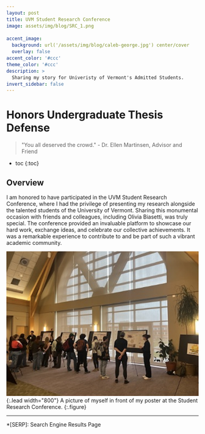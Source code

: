 ```yaml
---
layout: post
title: UVM Student Research Conference
image: assets/img/blog/SRC_1.png

accent_image: 
  background: url('/assets/img/blog/caleb-george.jpg') center/cover
  overlay: false
accent_color: '#ccc'
theme_color: '#ccc'
description: >
  Sharing my story for Univeristy of Vermont's Admitted Students. 
invert_sidebar: false
---
```


# Honors Undergraduate Thesis Defense

> "You all deserved the crowd." - Dr. Ellen Martinsen, Advisor and Friend

* toc
{:toc}

## Overview
I am honored to have participated in the UVM Student Research Conference, where I had the privilege of presenting my research alongside the talented students of the University of Vermont. Sharing this monumental occasion with friends and colleagues, including Olivia Biasetti, was truly special. The conference provided an invaluable platform to showcase our hard work, exchange ideas, and celebrate our collective achievements. It was a remarkable experience to contribute to and be part of such a vibrant academic community.

![SRC_2](assets/img/blog/SRC_2.png "A picture of myself in front of my poster at the Student Research Conference."){:.lead width="800"}
A picture of myself in front of my poster at the Student Research Conference.
{:.figure}

* * *


*[SERP]: Search Engine Results Page
